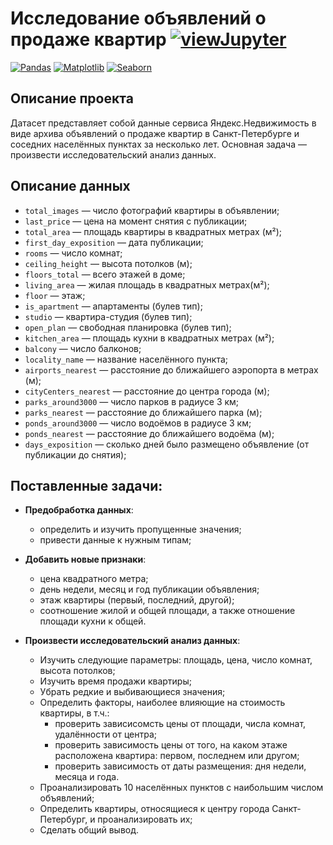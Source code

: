 # Исследование объявлений о продаже квартир [![viewJupyter](https://img.shields.io/badge/Jupyter-view-orange?style=for-the-badge&logo=Jupyter)](02_exploratory_data_analysis.ipynb)

[![Pandas](https://img.shields.io/badge/Pandas-1.2-blue.svg)](https://pandas.pydata.org/) [![Matplotlib](https://img.shields.io/badge/matplotlib-3.4-white.svg)](https://matplotlib.org/) [![Seaborn](https://img.shields.io/badge/seaborn-0.11-green.svg)](https://seaborn.pydata.org/)


## Описание проекта
Датасет представляет собой данные сервиса Яндекс.Недвижимость в виде архива объявлений о продаже квартир в Санкт-Петербурге и соседних населённых пунктах за несколько лет. Основная задача — произвести исследовательский анализ данных.

## Описание данных

- `total_images` — число фотографий квартиры в объявлении;
- `last_price` — цена на момент снятия с публикации;
- `total_area` — площадь квартиры в квадратных метрах (м²);
- `first_day_exposition` — дата публикации;
- `rooms` — число комнат;
- `ceiling_height` — высота потолков (м);
- `floors_total` — всего этажей в доме;
- `living_area` — жилая площадь в квадратных метрах(м²);
- `floor` — этаж;
- `is_apartment` — апартаменты (булев тип);
- `studio` — квартира-студия (булев тип);
- `open_plan` — свободная планировка (булев тип);
- `kitchen_area` — площадь кухни в квадратных метрах (м²);
- `balcony` — число балконов;
- `locality_name` — название населённого пункта;
- `airports_nearest` — расстояние до ближайшего аэропорта в метрах (м);
- `cityCenters_nearest` — расстояние до центра города (м);
- `parks_around3000` — число парков в радиусе 3 км;
- `parks_nearest` — расстояние до ближайшего парка (м);
- `ponds_around3000` — число водоёмов в радиусе 3 км;
- `ponds_nearest` — расстояние до ближайшего водоёма (м);
- `days_exposition` — сколько дней было размещено объявление (от публикации до снятия);


## Поставленные задачи:

- **Предобработка данных**:
  - определить и изучить пропущенные значения;
  - привести данные к нужным типам;

- **Добавить новые признаки**:
  - цена квадратного метра;
  - день недели, месяц и год публикации объявления;
  - этаж квартиры (первый, последний, другой);
  - соотношение жилой и общей площади, а также отношение площади кухни к общей.

- **Произвести исследовательский анализ данных**:
  - Изучить следующие параметры: площадь, цена, число комнат, высота потолков;
  - Изучить время продажи квартиры;
  - Убрать редкие и выбивающиеся значения;
  - Определить факторы, наиболее влияющие на стоимость квартиры, в т.ч.:
    - проверить зависисомсть цены от площади, числа комнат, удалённости от центра;
    - проверить зависимость цены от того, на каком этаже расположена квартира: первом, последнем или другом;
    - проверить зависимость от даты размещения: дня недели, месяца и года.
  - Проанализировать 10 населённых пунктов с наибольшим числом объявлений;
  - Определить квартиры, относящиеся к центру города Санкт-Петербург, и проанализировать их;
  - Сделать общий вывод.
